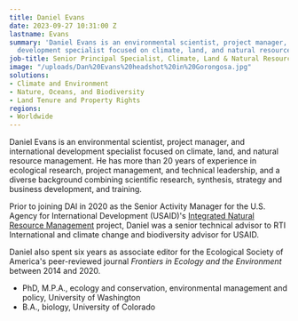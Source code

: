 ```yaml
---
title: Daniel Evans
date: 2023-09-27 10:31:00 Z
lastname: Evans
summary: 'Daniel Evans is an environmental scientist, project manager, and international
  development specialist focused on climate, land, and natural resource management. '
job-title: Senior Principal Specialist, Climate, Land & Natural Resources
image: "/uploads/Dan%20Evans%20headshot%20in%20Gorongosa.jpg"
solutions:
- Climate and Environment
- Nature, Oceans, and Biodiversity
- Land Tenure and Property Rights
regions:
- Worldwide
---
```


Daniel Evans is an environmental scientist, project manager, and international development specialist focused on climate, land, and natural resource management. He has more than 20 years of experience in ecological research, project management, and technical leadership, and a diverse background combining scientific research, synthesis, strategy and business development, and training.

Prior to joining DAI in 2020 as the Senior Activity Manager for the U.S. Agency for International Development (USAID)'s [Integrated Natural Resource Management](https://www.dai.com/our-work/projects/worldwide-integrated-natural-resource-management-inrm) project, Daniel was a senior technical advisor to RTI International and climate change and biodiversity advisor for USAID.

Daniel also spent six years as associate editor for the Ecological Society of America's peer-reviewed journal *Frontiers in Ecology and the Environment* between 2014 and 2020.

* PhD, M.P.A., ecology and conservation, environmental management and policy, University of Washington
* B.A., biology, University of Colorado 